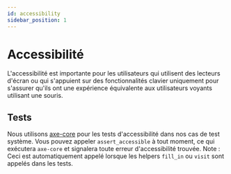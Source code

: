 ```yaml
---
id: accessibility
sidebar_position: 1
---
```


# Accessibilité

L'accessibilité est importante pour les utilisateurs qui utilisent des lecteurs d'écran ou qui s'appuient sur des fonctionnalités clavier uniquement pour s'assurer qu'ils ont une expérience équivalente aux utilisateurs voyants utilisant une souris.

## Tests

Nous utilisons [axe-core](https://github.com/dequelabs/axe-core) pour les tests d'accessibilité dans nos cas de test système. Vous pouvez appeler `assert_accessible` à tout moment, ce qui exécutera `axe-core` et signalera toute erreur d'accessibilité trouvée. Note : Ceci est automatiquement appelé lorsque les helpers `fill_in` ou `visit` sont appelés dans les tests.
